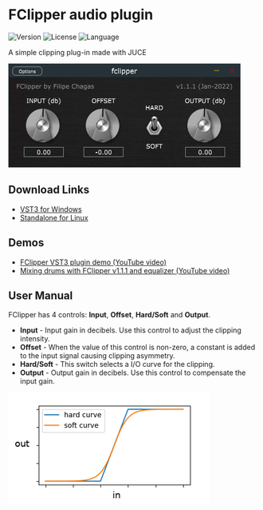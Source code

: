 # FClipper audio plugin

![Version](https://img.shields.io/badge/Version-v1.1.1-blue)
![License](https://img.shields.io/badge/License-GPLv3-gree)
![Language](https://img.shields.io/badge/Language-C++-red)

A simple clipping plug-in made with JUCE

![img](doc/pic.png)

## Download Links

* [VST3 for Windows](https://github.com/FilipeChagasDev/FClipper-plugin/releases/download/v1.1.1/FClipper_VST3_installer_v1.1.1.exe)
* [Standalone for Linux](https://github.com/FilipeChagasDev/FClipper-plugin/releases/download/v1.1.1/FClipper_v1.1.1_standalone_for_Linux.tar.xz)

## Demos

* [FClipper VST3 plugin demo (YouTube video)](https://youtu.be/j_6yU3-7Z48)
* [Mixing drums with FClipper v1.1.1 and equalizer (YouTube video)](https://youtu.be/QskxQDYrzt4)

## User Manual

FClipper has 4 controls: **Input**, **Offset**, **Hard/Soft** and **Output**.

* **Input** - Input gain in decibels. Use this control to adjust the clipping intensity.
* **Offset** - When the value of this control is non-zero, a constant is added to the input signal causing clipping asymmetry.
* **Hard/Soft** - This switch selects a I/O curve for the clipping.
* **Output** - Output gain in decibels. Use this control to compensate the input gain.

![curves](doc/curves.png)

